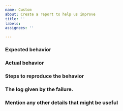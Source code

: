 ```yaml
---
name: Custom
about: Create a report to help us improve
title: ''
labels:
assignees: ''

---
```


<!--
IF YOU DON'T FILL OUT THE FOLLOWING INFORMATION YOUR ISSUE MIGHT BE CLOSED WITHOUT INVESTIGATING
-->
### Expected behavior
<!-- Describe the expected behavior -->

### Actual behavior
<!-- Describe the current behavior -->

### Steps to reproduce the behavior
<!-- Simple steps to reproduce this bug -->

### The log given by the failure.
<!-- Normally this includes a stack trace and some more information -->

### Mention any other details that might be useful
<!-- Give any information that might be useful -->
